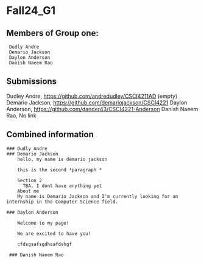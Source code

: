 # Fall24_G1

## Members of Group one:
     Dudly Andre
     Demario Jackson
     Daylon Anderson
     Danish Naeem Rao

## Submissions
  Dudley Andre,  https://github.com/andredudley/CSCI4211AD (empty)
  Demario Jackson, https://github.com/demariojackson/CSCI4221
  Daylon Anderson, https://github.com/dander43/CSCI4221-Anderson
  Danish Naeem Rao, No link

## Combined information
    ### Dudly Andre
    ### Demario Jackson
        hello, my name is demario jackson

        this is the second *paragraph *

        Section 2
          TBA. I dont have anything yet
        About me
        My name is Demario Jackson and I'm currently looking for an internship in the Computer Science field.
        
    ### Daylon Anderson
     
        Welcome to my page!

        We are excited to have you!

        cfdsgsafsgdhsafdshgf
     
     ### Danish Naeem Rao
